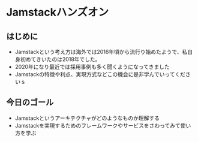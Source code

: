 # Jamstackハンズオン

## はじめに

- Jamstackという考え方は海外では2016年頃から流行り始めたようで、私自身初めてきいたのは2018年でした。
- 2020年になり最近では採用事例も多く聞くようになってきました
- Jamstackの特徴や利点、実現方式などこの機会に是非学んでいってくださいｓ

## 今日のゴール

- Jamstackというアーキテクチャがどのようなものか理解する
- Jamstackを実現するためのフレームワークやサービスをさわってみて使い方を学ぶ